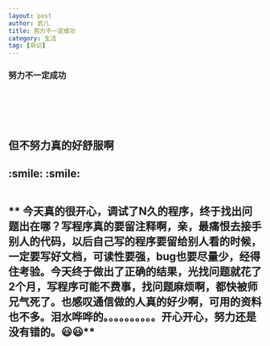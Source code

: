 ```yaml
---
layout: post
author: 武儿
title: 努力不一定成功
category: 生活
tag: [杂记]
---
```


<h3>努力不一定成功<h3/>


<br/>

<br/>

<br/>

<h2>但不努力真的好舒服啊<h2/>  :smile: :smile:



<br/>

<br/>

**
今天真的很开心，调试了N久的程序，终于找出问题出在哪？写程序真的要留注释啊，亲，最痛恨去接手别人的代码，以后自己写的程序要留给别人看的时候，一定要写好文档，可读性要强，bug也要尽量少，经得住考验。今天终于做出了正确的结果，光找问题就花了2个月，写程序可能不费事，找问题麻烦啊，都快被师兄气死了。也感叹通信做的人真的好少啊，可用的资料也不多。泪水哗哗的。。。。。。。。。。开心开心，努力还是没有错的。:smiley::smiley:**
